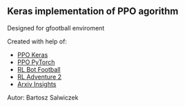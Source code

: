 ## Keras implementation of PPO agorithm
Designed for gfootball enviroment

Created with help of:
* [PPO Keras](https://github.com/LuEE-C/PPO-Keras)
* [PPO PyTorch](https://github.com/colinskow/move37/tree/master/ppo)
* [RL Bot Football](https://github.com/ChintanTrivedi/rl-bot-football)
* [RL Adventure 2](https://github.com/higgsfield/RL-Adventure-2)
* [Arxiv Insights](https://www.youtube.com/watch?v=5P7I-xPq8u8)

Autor: Bartosz Salwiczek

